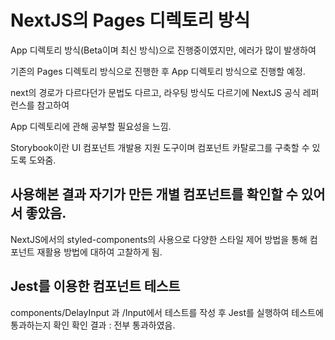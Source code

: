 # NextJS의 Pages 디렉토리 방식

App 디렉토리 방식(Beta이며 최신 방식)으로 진행중이였지만, 에러가 많이 발생하여 

기존의 Pages 디렉토리 방식으로 진행한 후 App 디렉토리 방식으로 진행할 예정.

next의 경로가 다르다던가 문법도 다르고, 라우팅 방식도 다르기에 NextJS 공식 레퍼런스를 참고하여 

App 디렉토리에 관해 공부할 필요성을 느낌.

Storybook이란 UI 컴포넌트 개발용 지원 도구이며 컴포넌트 카탈로그를 구축할 수 있도록 도와줌. 

사용해본 결과 자기가 만든 개별 컴포넌트를 확인할 수 있어서 좋았음.
------------------------------------------------------------------------------------------------------
NextJS에서의 styled-components의 사용으로 다양한 스타일 제어 방법을 통해 컴포넌트 재활용 방법에 대하여 고찰하게 됨.


## Jest를 이용한 컴포넌트 테스트
  components/DelayInput 과 /Input에서 테스트를 작성 후 Jest를 실행하여 테스트에 통과하는지 확인
  확인 결과 : 전부 통과하였음.
